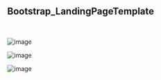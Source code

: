 <h2>Bootstrap_LandingPageTemplate</h2>
<br>

![image](https://user-images.githubusercontent.com/22286953/192369193-9b8eb2b5-feda-4201-856e-12ac9d151fd8.png)

![image](https://user-images.githubusercontent.com/22286953/192369265-cd4a5daf-5f3d-4652-9444-ee13394f6b02.png)

![image](https://user-images.githubusercontent.com/22286953/192369319-b4e49d6c-6d9e-4795-9e80-d8796b68c29c.png)
